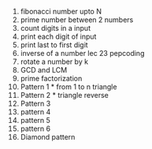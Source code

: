 1. fibonacci number upto N
2. prime number between 2 numbers 
3. count digits in a input
4. print each digit of input
5. print last to first digit 
6. inverse of a number lec 23 pepcoding
7. rotate a number by k
8. GCD and LCM
9. prime factorization
10. Pattern 1 * from 1 to n triangle 
11. Pattern 2 * triangle reverse 
12. Pattern 3
13. pattern 4
14. pattern 5
15. pattern 6
16. Diamond pattern
